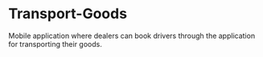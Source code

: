 # Transport-Goods

Mobile application where dealers can book drivers through the application for transporting their goods. 
